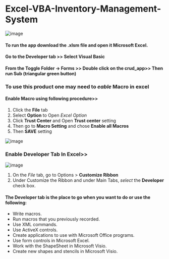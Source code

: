 # Excel-VBA-Inventory-Management-System
![image](https://user-images.githubusercontent.com/11525956/122514388-b8f37200-d02d-11eb-8ccb-b1af64eb3d7b.png)

#### To run the app download the **.xlsm** file and open it Microsoft Excel. 
#### Go to the **Developer** tab >> Select **Visual Basic** 
#### From the **Toggle Folder** -> Forms >> Double click on the **crud_app**>> Then **run Sub** (triangular green button)
### To use this product one may need to *eable* **Macro** in excel 
#### Enable Macro using following procedure>>
1. Click the **File** tab
2. Select **Option** to Open *Excel Option*
3. Click **Trust Center** and Open **Trust center** setting
4. Then go to **Macro Setting** and chose **Enable all Macros**
5. Then **SAVE** setting

![image](https://user-images.githubusercontent.com/11525956/122429347-848f9f80-cfb4-11eb-99c1-ba0ec81c3869.png)

### Enable Developer Tab In Excel>>
![image](https://user-images.githubusercontent.com/11525956/122431325-2cf23380-cfb6-11eb-8c55-d69c44094f67.png)
1. On the *File* tab, go to Options > **Customize Ribbon**
2. Under Customize the Ribbon and under Main Tabs, *select* the **Developer** check box.

#### The Developer tab is the place to go when you want to do or use the following:
- Write macros.
- Run macros that you previously recorded.
- Use XML commands.
- Use ActiveX controls.
- Create applications to use with Microsoft Office programs.
- Use form controls in Microsoft Excel.
- Work with the ShapeSheet in Microsoft Visio.
- Create new shapes and stencils in Microsoft Visio.
